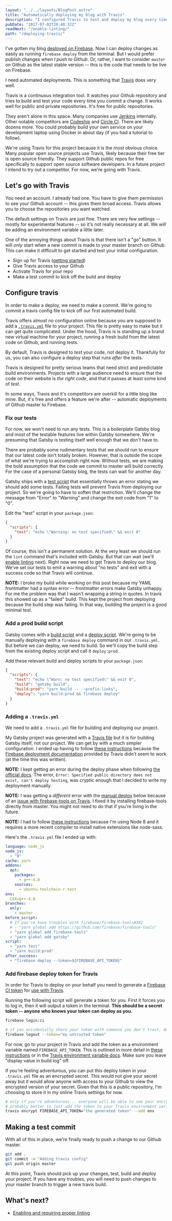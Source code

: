 ```yaml
---
layout: "../../layouts/BlogPost.astro"
title: "Automatically deploying my blog with Travis"
description: "I configured Travis to test and deploy my blog every time I push new code to my master branch on Github."
pubDate: "2017-07-02T20:48:32Z"
readNext: "/enable-linting/"
path: "/deploying-travis/"
---
```


I've gotten my blog [deployed on Firebase](/first-launch/). Now I can deploy changes as easily as running `firebase deploy` from the terminal. But I would prefer publish changes *when I push to Github*. Or, rather, I want to consider `master` on Github as the latest stable version -- this is the code that needs to be live on Firebase.

I need automated deployments. This is something that [Travis](https://travis-ci.org/) does very well.

Travis is a continuous integration tool. It watches your Github repository and tries to build and test your code every time you commit a change. It works well for public and private repositories. It's free for public repositories.

They aren't alone in this space. Many companies use [Jenkins](https://jenkins.io/) internally. Other notable competitors are [Codeship](https://codeship.com/) and [Circle CI](https://circleci.com/). There are likely dozens more. You could probably build your own service on your development laptop using Docker in about day (if you had a tutorial to follow).

We're using Travis for this project because it is the most obvious choice. Many popular open source projects use Travis, likely because their free tier is open source friendly. They support Github public repos for free specifically to support open source software developers. In a future project I intend to try out a competitor. For now, we're going with Travis.

## Let's go with Travis
You need an account. I already had one. You have to give them permission to see your Github account -- this gives them broad access. Travis allows you to choose the repositories you want watched.

The default settings on Travis are just fine. There are very few settings -- mostly for experimental features -- so it's not really necessary at all. We *will* be adding an environment variable a little later.

One of the annoying things about Travis is that there isn't a "go" button. It will *only* start when a new commit is made to your master branch on Github. This can make it difficult to get started and test your initial configuration.

- Sign up for Travis ([getting started](https://docs.travis-ci.com/user/getting-started/))
- Give Travis access to your Github
- Activate Travis for your repo
- Make a test commit to kick off the build and deploy

## Configure travis
In order to make a deploy, we need to make a commit. We're going to commit a travis config file to kick off our first automated build.

Travis offers almost no configuration online because you are supposed to add a [`.travis.yml`](https://docs.travis-ci.com/user/customizing-the-build) file to your project. This file is pretty easy to make but it can get quite complicated. Under the hood, Travis is is standing up a brand new virtual machine for your project, running a fresh build from the latest code on Github, and running tests.

By default, Travis is designed to *test* your code, not deploy it. Thankfully for us, you can also configure a deploy step that runs *after* the tests.

Travis is designed for pretty serious teams that need strict and predictable build environments. Projects with a large audience need to ensure that the code on their website is *the right code*, and that it passes at least some kind of *test*.

In some ways, Travis and it's competitors are overkill for a little blog like mine. But, it's free and offers a feature we're after -- automatic deployments of Github master to Firebase.

### Fix our tests
For now, we won't need to run any tests. This is a boilerplate Gatsby blog and most of the testable features live within Gatsby somewhere. We're presuming that Gatsby is testing itself well enough that we don't have to.

There are probably some rudimentary tests that we should run to ensure that our latest code isn't totally broken. However, that is outside the scope of what we're trying to accomplish right now. Without tests, we are making the bold assumption that the code we commit to master will build correctly. For the case of a personal Gatsby blog, the tests can wait for another day.

Gatsby ships with a [test script](https://github.com/gatsbyjs/gatsby-starter-blog/blob/ea66dae113dfef5c5ee85c0adecd72d70cc385c8/package.json#L38) that essentially throws an error stating we should add some tests. Failing tests will prevent Travis from deploying our project. So we're going to have to soften that restriction. We'll change the message from "Error" to "Warning" and change the exit code from "1" to "0".

Edit the "test" script in your `package.json`:

```json
{
  "scripts": {
    "test": "echo \"Warning: no test specified\" && exit 0"
  }
}
```

Of course, this isn't a permanent solution. At the very least we should run the `lint` command that's included with Gatsby. But that can wait (we'll [enable linting](/enable-linting/) next). Right now we need to get Travis to deploy our blog. We've set our tests to emit a warning about "no tests" and exit with a success code so that Travis will continue.

**NOTE:** I broke my build while working on this post because my YAML frontmatter had a syntax error -- frontmatter errors make Gatsby unhappy. For me the problem was that I wasn't wrapping a string in quotes. In travis this showed up as a "failed" build. This kept the project from deploying because the build step was failing. In that way, building the project is a good minimal test.

### Add a prod build script
Gatsby comes with a [build script](https://github.com/gatsbyjs/gatsby-starter-blog/blob/ea66dae113dfef5c5ee85c0adecd72d70cc385c8/package.json#L40) and a [deploy script](https://github.com/gatsbyjs/gatsby-starter-blog/blob/ea66dae113dfef5c5ee85c0adecd72d70cc385c8/package.json#L41). We're going to be manually deploying with a `firebase deploy` command in our `.travis.yml`. But before we can deploy, we need to build. So we'll copy the build step from the existing deploy script and call it `deploy:prod`.

Add these relevant build and deploy scripts to your `package.json`:
```json
{
  "scripts": {
    "test": "echo \"Warn: no test specified\" && exit 0",
    "build": "gatsby build",
    "build:prod": "yarn build -- --prefix-links",
    "deploy": "yarn build:prod && firebase deploy"
  }
}
```

### Adding a `.travis.yml`
We need to add a `.travis.yml` file for building and deploying our project.

My Gatsby project was generated with a [Travis file](https://github.com/gatsbyjs/gatsby-starter-blog/blob/ea66dae113dfef5c5ee85c0adecd72d70cc385c8/.travis.yml) but it is for building Gatsby itself, not our project. We can get by with a much simpler configuration. I ended up having to follow [these instructions](https://marlosoft.net/posts/automatic-deploy-firebase-github-travis.html) because the [Firebase deployment documentation](https://docs.travis-ci.com/user/deployment/firebase/) provided by Travis didn't seem to work (at the time this was written).

**NOTE:** I kept getting an error during the deploy phase when following [the official docs](https://docs.travis-ci.com/user/deployment/firebase/). The error, `Error: Specified public directory does not exist, can't deploy hosting`, was cryptic enough that I decided to write my deployment manually.

**NOTE:** I was getting a *different* error with the [manual deploy](https://marlosoft.net/posts/automatic-deploy-firebase-github-travis.html) below because of an [issue with firebase-tools on Travis](https://github.com/firebase/firebase-tools/issues/382). I fixed it by installing firebase-tools directly from master. You might not need to do that if you're living in the future.

**NOTE:** I had to follow [these instructions](https://docs.travis-ci.com/user/languages/javascript-with-nodejs#Node.js-v4-%28or-io.js-v3%29-compiler-requirements) because I'm using Node 8 and it requires a more recent compiler to install native extensions like node-sass.

Here's the `.travis.yml` file I ended up with:
```yaml
language: node_js
node_js:
  - "8"
cache: yarn
addons:
  apt:
    packages:
      - g++-4.8
    sources:
      - ubuntu-toolchain-r-test
env:
  CXX=g++-4.8
branches:
  only:
    - master
before_script:
  # If you're have troubles with firebase/firebase-tools#382
  # - "yarn global add https://github.com/firebase/firebase-tools"
  - "yarn global add firebase-tools"
  - "yarn global add gatsby"
script:
  - "yarn test"
  - "yarn build:prod"
after_success:
  - "firebase deploy --token=${FIREBASE_API_TOKEN}"
```

### Add firebase deploy token for Travis
In order for Travis to deploy on your behalf you need to generate a [Firebase CI token](https://github.com/firebase/firebase-tools#using-with-ci-systems) for [use with Travis](https://docs.travis-ci.com/user/deployment/firebase/#Generating-your-Firebase-token).

Running the following script will generate a token for you. First it forces you to log in, then it will output a token in the terminal. **This should be a secret token -- anyone who knows your token can deploy as you.**

```bash
firebase login:ci

# if you accidentally share your token with someone you don't trust, destroy it
firebase logout --token="my untrusted token"
```

For now, go to your project in Travis and add the token as a environment variable named `FIREBASE_API_TOKEN`. This is outlined in more detail in [these instructions](https://marlosoft.net/posts/automatic-deploy-firebase-github-travis.html#getting-started) or in the [Travis environment variable docs](https://docs.travis-ci.com/user/environment-variables/#Defining-Variables-in-Repository-Settings). Make sure you leave "display value in build log" off.

If you're feeling adventurous, you can put this deploy token in your `.travis.yml` file as an encrypted secret. This would not give your secret away but it would allow anyone with access to your Github to view the encrypted version of your secret. Given that this is a public repository, I'm choosing to store it in my online Travis settings for now.

```bash
# only if you're adventurous... everyone will be able to see your encrypted token
# probably better to just add the token to your Travis environment variable settings online
travis encrypt FIREBASE_API_TOKEN="the generated token" --add env
```

## Making a test commit
With all of this in place, we're finally ready to push a change to our Github master.

```bash
git add .
git commit -m "Adding travis config"
git push origin master
```

At this point, Travis should pick up your changes, test, build and deploy your project. If you have any troubles, you will need to push changes to your master branch to trigger a new travis build.

## What's next?
- [Enabling and requiring proper linting](/enable-linting)

